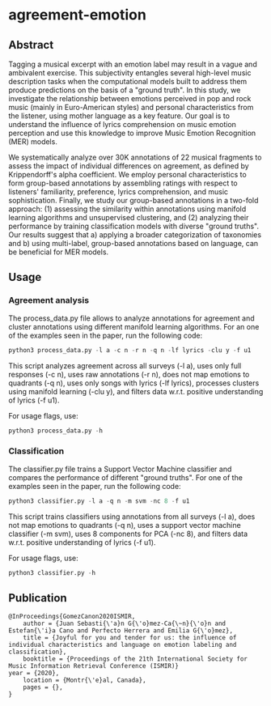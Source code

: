 # agreement-emotion

## Abstract

Tagging a musical excerpt with an emotion label may result in a vague and ambivalent exercise. This subjectivity entangles several high-level music description tasks when the computational models built to address them produce predictions on the basis of a "ground truth". In this study, we investigate the relationship between emotions perceived in pop and rock music (mainly in Euro-American styles) and personal characteristics from the listener, using mother language as a key feature. Our goal is to understand the influence of lyrics comprehension on music emotion perception and use this knowledge to improve Music Emotion Recognition (MER) models. 

We systematically analyze over 30K annotations of 22 musical fragments to assess the impact of individual differences on agreement, as defined by Krippendorff's alpha coefficient. We employ personal characteristics to form group-based annotations by assembling ratings with respect to listeners' familiarity, preference, lyrics comprehension, and music sophistication. Finally, we study our group-based annotations in a two-fold approach: (1) assessing the similarity within annotations using manifold learning algorithms and unsupervised clustering, and (2) analyzing their performance by training classification models with diverse "ground truths". Our results suggest that a) applying a broader categorization of taxonomies and b) using multi-label, group-based annotations based on language, can be beneficial for MER models.

## Usage

### Agreement analysis

The process_data.py file allows to analyze annotations for agreement and cluster annotations using different manifold learning algorithms. For an one of the examples seen in the paper, run the following code:
```python
python3 process_data.py -l a -c n -r n -q n -lf lyrics -clu y -f u1
```
This script analyzes agreement across all surveys (-l a), uses only full responses (-c n), uses raw annotations (-r n), does not map emotions to quadrants (-q n), uses only songs with lyrics (-lf lyrics), processes clusters using manifold learning (-clu y), and filters data w.r.t. positive understanding of lyrics (-f u1).

For usage flags, use:
```python
python3 process_data.py -h
```

### Classification
The classifier.py file trains a Support Vector Machine classifier and compares the performance of different "ground truths". For one of the examples seen in the paper, run the following code:
```python
python3 classifier.py -l a -q n -m svm -nc 8 -f u1
```
This script trains classifiers using annotations from all surveys (-l a), does not map emotions to quadrants (-q n), uses a support vector machine classifier (-m svm), uses 8 components for PCA (-nc 8), and filters data w.r.t. positive understanding of lyrics (-f u1).

For usage flags, use:
```python
python3 classifier.py -h
```

## Publication
```
@InProceedings{GomezCanon2020ISMIR,
    author = {Juan Sebasti{\'a}n G{\'o}mez-Ca{\~n}{\'o}n and Estefan{\'i}a Cano and Perfecto Herrera and Emilia G{\'o}mez},
    title = {Joyful for you and tender for us: the influence of individual characteristics and language on emotion labeling and classification},
    booktitle = {Proceedings of the 21th International Society for Music Information Retrieval Conference (ISMIR)}
year = {2020},
    location = {Montr{\'e}al, Canada},
    pages = {},
}
```
